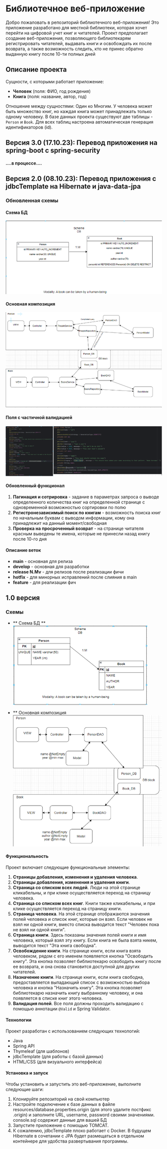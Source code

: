 # Библиотечное веб-приложение  

Добро пожаловать в репозиторий библиотечного веб-приложения! Это приложение разработано для местной библиотеки, которая хочет перейти на цифровой учет книг и читателей. Проект предполагает создание веб-приложения, позволяющего библиотекарям регистрировать читателей, выдавать книги и освобождать их после возврата, а также возможность следить, кто не принес обратно выданную книгу после 10-ти полных дней

## Описание проекта

Сущности, с которыми работает приложение:
- **Человек** (поля: ФИО, год рождения)
- **Книга** (поля: название, автор, год)

Отношение между сущностями: Один ко Многим. У человека может быть множество книг, но каждая книга может принадлежать только одному человеку. В базе данных проекта существуют две таблицы - `Person` и `Book`. Для всех таблиц настроена автоматическая генерация идентификаторов (id).
## Версия 3.0 (17.10.23): Перевод приложения на spring-boot c spring-security
#### ....в процессе....

## Версия 2.0 (08.10.23): Перевод приложения с jdbcTemplate на Hibernate и java-data-jpa
### Обновленная схемы 
#### **Схема БД** 
![Схема_БД](https://github.com/DimbikeY/Library_app/blob/main/schemes/%D0%91%D0%94.png)
#### **Основная композиция** ####
![Схема_основных_компонентов](https://github.com/DimbikeY/Library_app/blob/main/schemes/Components.png)
#### **Поля с частичной валидацией** ####
![Поля](https://github.com/DimbikeY/Library_app/blob/main/schemes/Fields_with_valid.png)
#### Обновленный функционал
1. **Пагинация и сотрировка** - задание в параметрах запроса о выводе определенного количества книг на определенной странице с одновременной возможностью сортировки по полю
2. **Регистронезависимый поиск по книгам** - возможность поиска книг по начальным буквам с выводом информации, кому она принадлежит на данный момент/свободная
3. **Проверка на просроченный возврат** - на странице читателя красным выведены те имена, которые не принесли назад книгу после 10-го дня

#### Описание веток
- **main** - основная для релиза
- **develop** - основная для разработки
- **release N.Mv** - для релизов после реализации фичи
- **hotfix** - для минорных исправлений после слияния в main
- **feature** - для реализации фич

## 1.0 версия
### Схемы
- ** Схема БД ** 
  ![Схема_БД](https://github.com/DimbikeY/Library_app/blob/main/schemes/DB_scheme.png)

- ** Основная композиция
  ![Схема_основных компонентов](https://github.com/DimbikeY/Library_app/blob/main/schemes/Main_scheme.png)

#### Функциональность

Проект включает следующие функциональные элементы:

1. **Страницы добавления, изменения и удаления человека**.
2. **Страницы добавления, изменения и удаления книги**.
3. **Страница со списком всех людей**. Люди на этой странице кликабельны, и при клике осуществляется переход на страницу человека.
4. **Страница со списком всех книг**. Книги также кликабельны, и при клике осуществляется переход на страницу книги.
5. **Страница человека**. На этой странице отображаются значения полей человека и список книг, которые он взял. Если человек не взял ни одной книги, вместо списка выводится текст "Человек пока не взял ни одной книги".
6. **Страница книги**. Здесь показаны значения полей книги и имя человека, который взял эту книгу. Если книга не была взята никем, выводится текст "Эта книга свободна".
7. **Освобождение книги**. На странице книги, если книга взята человеком, рядом с его именем появляется кнопка "Освободить книгу". Эта кнопка позволяет библиотекарю освободить книгу после ее возврата, и она снова становится доступной для других читателей.
8. **Назначение книги**. На странице книги, если книга свободна, предоставляется выпадающий список с возможностью выбора человека и кнопка "Назначить книгу". Эта кнопка позволяет библиотекарю назначить книгу выбранному человеку, и она появляется в списке книг этого человека.
9. **Валидация полей**. Все поля должны проходить валидацию с помощью аннотации `@Valid` и Spring Validator.

#### Технологии

Проект разработан с использованием следующих технологий:

- Java
- Spring API
- Thymeleaf (для шаблонов)
- jdbcTemplate (для работы с базой данных)
- HTML/CSS (для визуального интерфейса)

#### Установка и запуск

Чтобы установить и запустить это веб-приложение, выполните следующие шаги:

1. Клонируйте репозиторий на свой компьютер
2. Настройте подключение к базе данных в файле resources/database.properties.origin (для этого удалите постфикс .origin) и заполните URL, username, password своими значениями. console.sql содержит данные для вашей БД
3. Запустите приложение с помощью TOMCAT.
4. К сожалению, jdbcTemplate плохо работает с Docker. В будущем Hibernate в сочетании с JPA будет размещаться в отдельном контейнере для удобства развертывания программы. 

